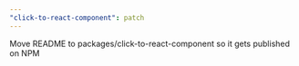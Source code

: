 ```yaml
---
"click-to-react-component": patch
---
```


Move README to packages/click-to-react-component so it gets published on NPM
